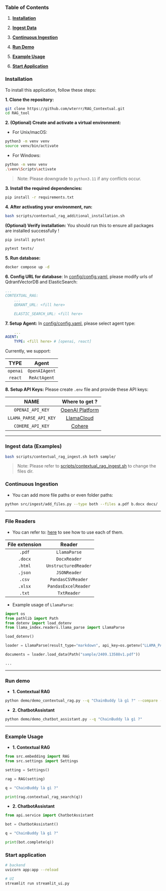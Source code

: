 ### **Table of Contents**

1. [**Installation**](#installation)

2. [**Ingest Data**](#ingest-data-examples)

3. [**Continuous Ingestion**](#continuous-ingestion)

4. [**Run Demo**](#run-demo)

5. [**Example Usage**](#example-usage)

6. [**Start Application**](#start-application)

### **Installation**

To install this application, follow these steps:

**1. Clone the repository:**

```bash
git clone https://github.com/wterrr/RAG_Contextual.git
cd RAG_tool
```

**2. (Optional) Create and activate a virtual environment:**

-   For Unix/macOS:

```bash
python3 -m venv venv
source venv/bin/activate
```

-   For Windows:

```bash
python -m venv venv
.\venv\Scripts\activate
```

> Note: Please downgrade to `python3.11` if any conflicts occur.

**3. Install the required dependencies:**

```bash
pip install -r requirements.txt
```

**4. After activating your environment, run:**

```bash
bash scripts/contextual_rag_additional_installation.sh
```

**(Optional) Verify installation:** You should run this to ensure all packages are installed successfully !

```bash
pip install pytest

pytest tests/
```

**5. Run database:**

```bash
docker compose up -d
```

**6. Config URL for database**: In [config/config.yaml](./config/config.yaml), please modify urls of QdrantVectorDB and ElasticSearch:

```yml
...
CONTEXTUAL_RAG:
    ...
    QDRANT_URL: <fill here>

    ELASTIC_SEARCH_URL: <fill here>
```

**7. Setup Agent:** In [config/config.yaml](./config/config.yaml), please select agent type:

```yml
    ...
AGENT:
    TYPE: <fill here> # [openai, react]
```

Currently, we support:

|   TYPE   |     Agent     |
| :------: | :-----------: |
| `openai` | `OpenAIAgent` |
| `react`  | `ReActAgent`  |

**8. Setup API Keys:** Please create `.env` file and provide these API keys:

|         NAME          |                     Where to get ?                      |
| :-------------------: | :-----------------------------------------------------: |
|   `OPENAI_API_KEY`    | [OpenAI Platform](https://platform.openai.com/api-keys) |
| `LLAMA_PARSE_API_KEY` |    [LlamaCloud](https://cloud.llamaindex.ai/api-key)    |
|   `COHERE_API_KEY`    |     [Cohere](https://dashboard.cohere.com/api-keys)     |

---

### **Ingest data (Examples)**

```bash
bash scripts/contextual_rag_ingest.sh both sample/
```

> Note: Please refer to [scripts/contextual_rag_ingest.sh](scripts/contextual_rag_ingest.sh) to change the files dir.

### **Continuous Ingestion**

-   You can add more file paths or even folder paths:

```bash
python src/ingest/add_files.py --type both --files a.pdf b.docx docs/ ...
```

---

### **File Readers**

-   You can refer to: [here](./tests/test_loader.py) to see how to use each of them.

| File extension |        Reader        |
| :------------: | :------------------: |
|     `.pdf`     |     `LlamaParse`     |
|    `.docx`     |     `DocxReader`     |
|    `.html`     | `UnstructuredReader` |
|    `.json`     |     `JSONReader`     |
|     `.csv`     |  `PandasCSVReader`   |
|    `.xlsx`     | `PandasExcelReader`  |
|     `.txt`     |     `TxtReader`      |

-   Example usage of `LlamaParse`:

```python
import os
from pathlib import Path
from dotenv import load_dotenv
from llama_index.readers.llama_parse import LlamaParse

load_dotenv()

loader = LlamaParse(result_type="markdown", api_key=os.getenv("LLAMA_PARSE_API_KEY"))

documents = loader.load_data(Path("sample/2409.13588v1.pdf"))

...
```

---

### **Run demo**

-   **1. Contextual RAG**

```bash
python demo/demo_contextual_rag.py --q "ChainBuddy là gì ?" --compare --debug
```

-   **2. ChatbotAssistant**

```bash
python demo/demo_chatbot_assistant.py --q "ChainBuddy là gì ?"
```

---

### **Example Usage**

-   **1. Contextual RAG**

```python
from src.embedding import RAG
from src.settings import Settings

setting = Settings()

rag = RAG(setting)

q = "ChainBuddy là gì ?"

print(rag.contextual_rag_search(q))
```

-   **2. ChatbotAssistant**

```python
from api.service import ChatbotAssistant

bot = ChatbotAssistant()

q = "ChainBuddy là gì ?"

print(bot.complete(q))
```

### **Start application**

```bash
# backend
uvicorn app:app --reload

# UI
streamlit run streamlit_ui.py
```
